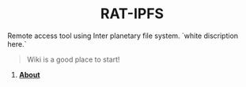 <h1 align="center">
  RAT-IPFS
</h1>
Remote access tool using Inter planetary file system. `white discription here.`


> Wiki is a good place to start!
1. [**About**](https://github.com/InterPlanetaryRats/RAT-IPFS/wiki)
